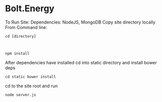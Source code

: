 # Bolt.Energy
To Run Site:
Dependencies: NodeJS, MongoDB
Copy site directory locally
From Command line:

<code>cd [directory]


npm install
</code>

After dependencies have installed cd into static directory and install bower deps

<code>cd static
bower install</code>

cd to the site root and run

<code>node server.js</code>